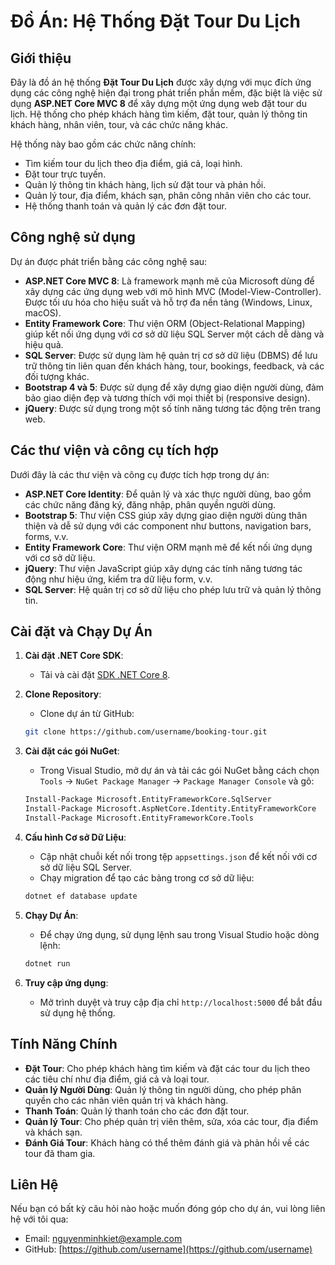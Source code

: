 # Đồ Án: Hệ Thống Đặt Tour Du Lịch

## Giới thiệu
Đây là đồ án hệ thống **Đặt Tour Du Lịch** được xây dựng với mục đích ứng dụng các công nghệ hiện đại trong phát triển phần mềm, đặc biệt là việc sử dụng **ASP.NET Core MVC 8** để xây dựng một ứng dụng web đặt tour du lịch. Hệ thống cho phép khách hàng tìm kiếm, đặt tour, quản lý thông tin khách hàng, nhân viên, tour, và các chức năng khác. 

Hệ thống này bao gồm các chức năng chính:
- Tìm kiếm tour du lịch theo địa điểm, giá cả, loại hình.
- Đặt tour trực tuyến.
- Quản lý thông tin khách hàng, lịch sử đặt tour và phản hồi.
- Quản lý tour, địa điểm, khách sạn, phân công nhân viên cho các tour.
- Hệ thống thanh toán và quản lý các đơn đặt tour.

## Công nghệ sử dụng
Dự án được phát triển bằng các công nghệ sau:

- **ASP.NET Core MVC 8**: Là framework mạnh mẽ của Microsoft dùng để xây dựng các ứng dụng web với mô hình MVC (Model-View-Controller). Được tối ưu hóa cho hiệu suất và hỗ trợ đa nền tảng (Windows, Linux, macOS).
- **Entity Framework Core**: Thư viện ORM (Object-Relational Mapping) giúp kết nối ứng dụng với cơ sở dữ liệu SQL Server một cách dễ dàng và hiệu quả.
- **SQL Server**: Được sử dụng làm hệ quản trị cơ sở dữ liệu (DBMS) để lưu trữ thông tin liên quan đến khách hàng, tour, bookings, feedback, và các đối tượng khác.
- **Bootstrap 4 và 5**: Được sử dụng để xây dựng giao diện người dùng, đảm bảo giao diện đẹp và tương thích với mọi thiết bị (responsive design).
- **jQuery**: Được sử dụng trong một số tính năng tương tác động trên trang web.
  
## Các thư viện và công cụ tích hợp
Dưới đây là các thư viện và công cụ được tích hợp trong dự án:

- **ASP.NET Core Identity**: Để quản lý và xác thực người dùng, bao gồm các chức năng đăng ký, đăng nhập, phân quyền người dùng.
- **Bootstrap 5**: Thư viện CSS giúp xây dựng giao diện người dùng thân thiện và dễ sử dụng với các component như buttons, navigation bars, forms, v.v.
- **Entity Framework Core**: Thư viện ORM mạnh mẽ để kết nối ứng dụng với cơ sở dữ liệu.
- **jQuery**: Thư viện JavaScript giúp xây dựng các tính năng tương tác động như hiệu ứng, kiểm tra dữ liệu form, v.v.
- **SQL Server**: Hệ quản trị cơ sở dữ liệu cho phép lưu trữ và quản lý thông tin.
  
## Cài đặt và Chạy Dự Án

1. **Cài đặt .NET Core SDK**:
    - Tải và cài đặt [SDK .NET Core 8](https://dotnet.microsoft.com/download/dotnet/8.0).
  
2. **Clone Repository**:
    - Clone dự án từ GitHub:
    ```bash
    git clone https://github.com/username/booking-tour.git
    ```

3. **Cài đặt các gói NuGet**:
    - Trong Visual Studio, mở dự án và tải các gói NuGet bằng cách chọn `Tools` -> `NuGet Package Manager` -> `Package Manager Console` và gõ:
    ```bash
    Install-Package Microsoft.EntityFrameworkCore.SqlServer
    Install-Package Microsoft.AspNetCore.Identity.EntityFrameworkCore
    Install-Package Microsoft.EntityFrameworkCore.Tools
    ```

4. **Cấu hình Cơ sở Dữ Liệu**:
    - Cập nhật chuỗi kết nối trong tệp `appsettings.json` để kết nối với cơ sở dữ liệu SQL Server.
    - Chạy migration để tạo các bảng trong cơ sở dữ liệu:
    ```bash
    dotnet ef database update
    ```

5. **Chạy Dự Án**:
    - Để chạy ứng dụng, sử dụng lệnh sau trong Visual Studio hoặc dòng lệnh:
    ```bash
    dotnet run
    ```

6. **Truy cập ứng dụng**:
    - Mở trình duyệt và truy cập địa chỉ `http://localhost:5000` để bắt đầu sử dụng hệ thống.

## Tính Năng Chính

- **Đặt Tour**: Cho phép khách hàng tìm kiếm và đặt các tour du lịch theo các tiêu chí như địa điểm, giá cả và loại tour.
- **Quản lý Người Dùng**: Quản lý thông tin người dùng, cho phép phân quyền cho các nhân viên quản trị và khách hàng.
- **Thanh Toán**: Quản lý thanh toán cho các đơn đặt tour.
- **Quản lý Tour**: Cho phép quản trị viên thêm, sửa, xóa các tour, địa điểm và khách sạn.
- **Đánh Giá Tour**: Khách hàng có thể thêm đánh giá và phản hồi về các tour đã tham gia.

## Liên Hệ

Nếu bạn có bất kỳ câu hỏi nào hoặc muốn đóng góp cho dự án, vui lòng liên hệ với tôi qua:
- Email: [nguyenminhkiet@example.com](mailto:nguyenminhkiet@example.com)
- GitHub: [https://github.com/username](https://github.com/username)

